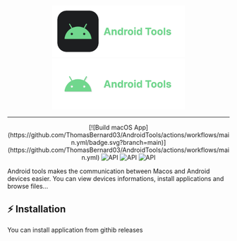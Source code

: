 <p align="center">
  <img width="300" alt="Android tools logo" src= "https://github.com/ThomasBernard03/AndroidTools/blob/main/.github/light-banner.png#gh-light-mode-only"/>
  <img width="300" alt="Android tools logo" src= "https://github.com/ThomasBernard03/AndroidTools/blob/main/.github/dark-banner.png#gh-dark-mode-only"/>
</p>

---

<p align="center">
  [![Build macOS App](https://github.com/ThomasBernard03/AndroidTools/actions/workflows/main.yml/badge.svg?branch=main)](https://github.com/ThomasBernard03/AndroidTools/actions/workflows/main.yml)
  <img alt="API" src="https://img.shields.io/badge/language-swift-orange"/>
  <img alt="API" src="https://img.shields.io/badge/UI%20framework-SwiftUI-orange"/> 
  <img alt="API" src="https://img.shields.io/badge/plateform-Macos-blue"/> 
</p>

Android tools makes the communication between Macos and Android devices easier. You can view devices informations, install applications and browse files...

## ⚡️ Installation

You can install application from githib releases

